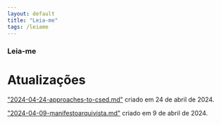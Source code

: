 ```yaml
---
layout: default
title: "Leia-me"
tags: /leiame
---
```

### Leia-me

# Atualizações

["2024-04-24-approaches-to-csed.md"](https://refuncionalizar.github.io/20240424/approaches-to-csed) criado em 24 de abril de 2024.

["2024-04-09-manifestoarquivista.md"](https://refuncionalizar.github.io/20240409/manifestoarquivista) criado em 9 de abril de 2024.
